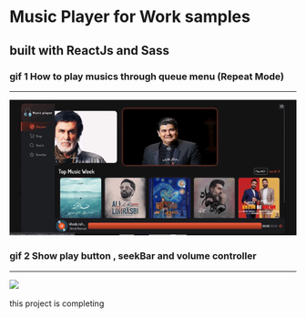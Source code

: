 # Music Player for Work samples

## built with ReactJs and Sass

### gif 1 How to play musics through queue menu (Repeat Mode)

___

![](https://github.com/ili14/musicplayer/blob/main/readme%20assets/one.gif)

### gif 2 Show play button , seekBar and volume controller

___

![](https://github.com/ili14/musicplayer/blob/main/readme%20assets/two.gif)

this project is completing 